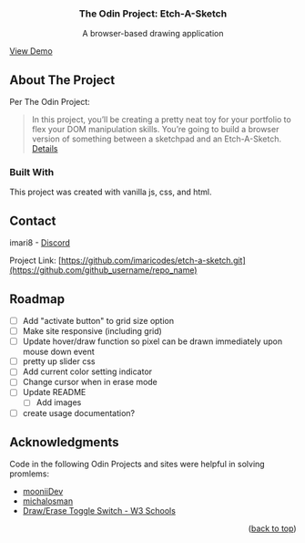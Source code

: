 <div id="top"></div>


<h3 align="center">The Odin Project: Etch-A-Sketch</h3>

  <p align="center">
    A browser-based drawing application
  </p>
  <a href="https://imaricodes.github.io/etch-a-sketch/">View Demo</a>
</div>


<!-- ABOUT THE PROJECT -->
## About The Project

Per The Odin Project:
>In this project, you’ll be creating a pretty neat toy for your portfolio to flex your DOM manipulation skills. You’re going to build a browser version of something between a sketchpad and an Etch-A-Sketch.
[Details](https://www.theodinproject.com/lessons/foundations-etch-a-sketch)


### Built With
This project was created with vanilla js, css, and html.

<!-- CONTACT -->
## Contact

imari8 - [Discord](https://discordapp.com/users/883139012544569416)

Project Link: [https://github.com/imaricodes/etch-a-sketch.git](https://github.com/github_username/repo_name)

<!-- ROADMAP -->
## Roadmap

- [ ] Add "activate button" to grid size option
- [ ] Make site responsive (including grid)
- [ ] Update hover/draw function so pixel can be drawn immediately upon mouse down event
- [ ] pretty up slider css
- [ ] Add current color setting indicator
- [ ] Change cursor when in erase mode
- [ ] Update README
    - [ ] Add images
- [ ] create usage documentation?

<!-- ACKNOWLEDGMENTS -->
## Acknowledgments
Code in the following Odin Projects and sites were helpful in solving promlems:

* [mooniiDev](https://github.com/mooniiDev/etch-a-sketch-toy)
* [michalosman](https://github.com/michalosman/etch-a-sketch)
* [Draw/Erase Toggle Switch - W3 Schools](https://www.w3schools.com/howto/howto_css_switch.asp)

<p align="right">(<a href="#top">back to top</a>)</p>

